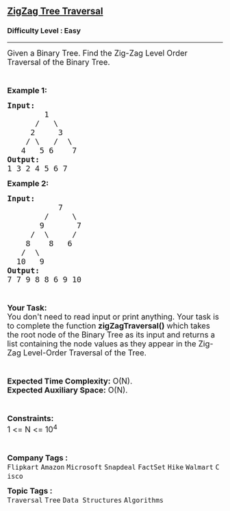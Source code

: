 <h2><a href="https://practice.geeksforgeeks.org/problems/zigzag-tree-traversal/1">ZigZag Tree Traversal</a></h2><h3>Difficulty Level : Easy</h3><hr><div class="problems_problem_content__Xm_eO"><p><span style="font-size:18px">Given a Binary Tree. Find the Zig-Zag Level Order Traversal of the Binary Tree.</span></p>

<p>&nbsp;</p>

<p><span style="font-size:18px"><strong>Example 1:</strong></span></p>

<pre><span style="font-size:18px"><strong>Input:
</strong>&nbsp; &nbsp; &nbsp; &nbsp;&nbsp;1
 &nbsp;  &nbsp; /&nbsp; &nbsp;\
     2&nbsp; &nbsp;  3
&nbsp;   / \   /  \
&nbsp;  4   5 6    7
<strong>Output:
</strong>1 3 2 4 5 6 7</span>
</pre>

<p><span style="font-size:18px"><strong>Example 2:</strong></span></p>

<pre><span style="font-size:18px"><strong>Input:
</strong>&nbsp; &nbsp; &nbsp; &nbsp; &nbsp; &nbsp;7
 &nbsp; &nbsp; &nbsp; &nbsp;/&nbsp; &nbsp; &nbsp;\
 &nbsp; &nbsp; &nbsp; 9&nbsp; &nbsp; &nbsp; &nbsp;7
 &nbsp; &nbsp; /&nbsp; \&nbsp;    /&nbsp; &nbsp;
&nbsp;  &nbsp;8&nbsp; &nbsp; 8&nbsp; &nbsp;6&nbsp; &nbsp; &nbsp;
 &nbsp; /&nbsp; \
&nbsp; 10&nbsp; &nbsp;9&nbsp;
<strong>Output:
</strong></span><span style="font-size:18px">7 7 9 8 8 6 9 10 </span></pre>

<p>&nbsp;</p>

<p><span style="font-size:18px"><strong>Your Task:</strong><br>
You don't need to read input or print anything. Your task is to complete the function&nbsp;<strong>zigZagTraversal()</strong>&nbsp;which takes the root node of the Binary Tree as its input and returns a list containing the node values as they appear in the&nbsp;Zig-Zag Level-Order Traversal of the Tree.</span></p>

<p>&nbsp;</p>

<p><span style="font-size:18px"><strong>Expected Time Complexity:</strong>&nbsp;O(N).<br>
<strong>Expected Auxiliary Space:</strong>&nbsp;O(N).</span></p>

<p>&nbsp;</p>

<p><span style="font-size:18px"><strong><strong>Constraints:</strong></strong><br>
1 &lt;= N &lt;= 10<sup>4</sup></span></p>

<p dir="ltr">&nbsp;</p>
</div><p><span style=font-size:18px><strong>Company Tags : </strong><br><code>Flipkart</code>&nbsp;<code>Amazon</code>&nbsp;<code>Microsoft</code>&nbsp;<code>Snapdeal</code>&nbsp;<code>FactSet</code>&nbsp;<code>Hike</code>&nbsp;<code>Walmart</code>&nbsp;<code>Cisco</code>&nbsp;<br><p><span style=font-size:18px><strong>Topic Tags : </strong><br><code>Traversal</code>&nbsp;<code>Tree</code>&nbsp;<code>Data Structures</code>&nbsp;<code>Algorithms</code>&nbsp;